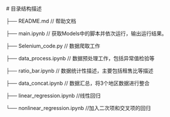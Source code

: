 \# 目录结构描述

├── README.md           // 帮助文档

├── main.ipynb           // 获取Models中的脚本并依次运行，输出运行结果。

├── Selenium_code.py    // 数据爬取工作

├── data_process.ipynb            // 数据预处理工作，包括异常值检验等

├── ratio_bar.ipynb            // 数据统计性描述，主要包括租售比等描述

├── data_concat.ipynb            // 数据汇总，将3个地区数据进行整合

├── linear_regression.ipynb            //线性回归

└── nonlinear_regression.ipynb            //加入二次项和交叉项的回归



